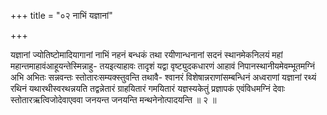 +++
title = "०२ नाभिं यज्ञानां"

+++

यज्ञानां ज्योतिष्टोमादियागानां नाभिं नहनं बन्धकं तथा रयीणान्धनानां सदनं स्थानमेकनिलयं महां महान्तमाहावंआहूयन्तेस्मिन्नाहु- तयइत्याहावः तादृशं यद्वा वृष्ट्युदकधारणं आहावं निपानस्थानीयमेवम्भूतमग्निं अभि अभितः सन्नवन्तः स्तोतारःसम्यक्स्तुवन्ति तथावै- श्वानरं विशेषान्नराणांसम्बन्धिनं अध्वराणां यज्ञानां रथ्यं रथिनं यथारथीस्वरथन्नयति तद्वन्नेतारं ग्राहयितारं गमयितारं यज्ञस्यकेतुं प्रज्ञापकं एवंविधमग्निं देवाः स्तोतारऋत्विजोदेवाएववा जनयन्त जनयन्ति मन्थनेनोत्पादयन्ति ॥ २ ॥